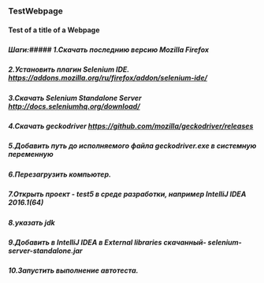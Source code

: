 ### TestWebpage
#### Test of a title of a Webpage
##### 
##### Шаги:##### 1.Скачать последнию версию Mozilla Firefox
##### 2.Установить плагин Selenium IDE. https://addons.mozilla.org/ru/firefox/addon/selenium-ide/
##### 3.Скачать Selenium Standalone Server http://docs.seleniumhq.org/download/
##### 4.Скачать geckodriver  https://github.com/mozilla/geckodriver/releases
##### 5.Добавить путь до исполняемого файла geckodriver.exe в системную переменную
##### 6.Перезагрузить компьютер. 
##### 7.Открыть проект - test5 в среде разработки, например IntelliJ IDEA 2016.1(64)
##### 8.указать jdk
##### 9.Добавить в IntelliJ IDEA в External libraries скачанный- selenium-server-standalone.jar
##### 10.Запустить выполнение автотеста.
